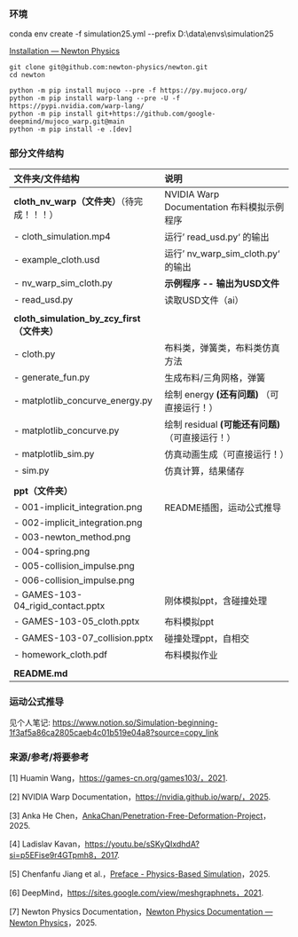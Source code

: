 ### 环境

conda env create -f simulation25.yml --prefix D:\\data\envs\simulation25



[Installation — Newton Physics](https://newton-physics.github.io/newton/guide/installation.html)

```
git clone git@github.com:newton-physics/newton.git
cd newton

python -m pip install mujoco --pre -f https://py.mujoco.org/
python -m pip install warp-lang --pre -U -f https://pypi.nvidia.com/warp-lang/
python -m pip install git+https://github.com/google-deepmind/mujoco_warp.git@main
python -m pip install -e .[dev]
```


### 部分文件结构

| 文件夹/文件结构                             | 说明                                       |
| :------------------------------------------ | :----------------------------------------- |
| **cloth_nv_warp（文件夹）**（待完成！！！）         | NVIDIA Warp Documentation 布料模拟示例程序 |
| - cloth_simulation.mp4                      | 运行’ read_usd.py‘ 的输出                  |
| - example_cloth.usd                         | 运行’ nv_warp_sim_cloth.py‘ 的输出         |
| - nv_warp_sim_cloth.py                      | **示例程序 -- 输出为USD文件**              |
| - read_usd.py                               | 读取USD文件（ai）                          |
|  |  |
| **cloth_simulation_by_zcy_first（文件夹）** |                                            |
| - cloth.py                                  | 布料类，弹簧类，布料类仿真方法       |
| - generate_fun.py                           | 生成布料/三角网格，弹簧            |
| - matplotlib_concurve_energy.py             | 绘制 energy **(还有问题)** （可直接运行！） |
| - matplotlib_concurve.py                    | 绘制 residual **(可能还有问题)** （可直接运行！） |
| - matplotlib_sim.py                         | 仿真动画生成（可直接运行！）   |
| - sim.py                                    | 仿真计算，结果储存                  |
|  |  |
| **ppt（文件夹）**                          |          |
| - 001-implicit_integration.png        | README插图，运动公式推导      |
| - 002-implicit_integration.png        |                        |
| - 003-newton_method.png               |                          |
| - 004-spring.png                      |                        |
| - 005-collision_impulse.png           |                        |
| - 006-collision_impulse.png           |                        |
| - GAMES-103-04_rigid_contact.pptx     | 刚体模拟ppt，含碰撞处理       |
| - GAMES-103-05_cloth.pptx             | 布料模拟ppt              |
| - GAMES-103-07_collision.pptx         | 碰撞处理ppt，自相交        |
| - homework_cloth.pdf                  | 布料模拟作业    |
|  |  |
| **README.md**                         |                                            |



### 运动公式推导

见个人笔记: https://www.notion.so/Simulation-beginning-1f3af5a86ca2805caeb4c01b519e04a8?source=copy_link



### 来源/参考/将要参考

[1] Huamin Wang，https://games-cn.org/games103/，2021. 

[2] NVIDIA Warp Documentation，https://nvidia.github.io/warp/，2025. 

[3] Anka He Chen，[AnkaChan/Penetration-Free-Deformation-Project](https://github.com/AnkaChan/Penetration-Free-Deformation-Project)，2025. 

[4] Ladislav Kavan，https://youtu.be/sSKyQIxdhdA?si=p5EFise9r4GTpmh8，2017. 

[5] Chenfanfu Jiang et al.，[Preface - Physics-Based Simulation](https://phys-sim-book.github.io/)，2025. 

[6] DeepMind，https://sites.google.com/view/meshgraphnets，2021. 

[7] Newton Physics Documentation，[Newton Physics Documentation — Newton Physics](https://newton-physics.github.io/newton/guide/overview.html)，2025. 

